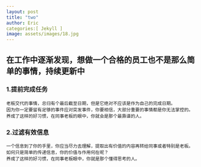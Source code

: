 ```yaml
---
layout: post
title: "two"
author: Eric
categories:[ Jekyll ]
image: assets/images/18.jpg
---
```


## 在工作中逐渐发现，想做一个合格的员工也不是那么简单的事情，持续更新中

### 1.提前完成任务
	老板交代的事情，总归有个最后截至日期，但是它绝对不应该是作为自己的完成日期。
	因为你一定要留有足够的事件应对突发事件，你要相信，大部分重要的事情都是你无法掌控的。
	养成了这样的好习惯，在同事老板的眼中，你就会是那个最靠谱的人。

### 2.过滤有效信息
	一个信息到了你的手里，你应当尽力去理解，提取出有价值的内容再转给同事或者特别是老板。
	如何只是简单的传递信息，你的价值与作用何在呢？
	养成了这样的好习惯，在同事老板眼中，你就是那个懂得思考的人。